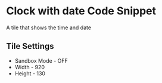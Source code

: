 Clock with date Code Snippet
============================================

A tile that shows the time and date

Tile Settings
--------------
- Sandbox Mode - OFF
- Width - 920
- Height - 130